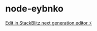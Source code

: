 # node-eybnko

[Edit in StackBlitz next generation editor ⚡️](https://stackblitz.com/~/github.com/iamdevmarcos/node-eybnko)